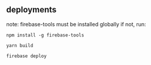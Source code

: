 ## deployments
note: firebase-tools must be installed globally
if not, run:
```
npm install -g firebase-tools
```
```
yarn build
```
```
firebase deploy
```